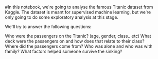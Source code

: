#In this notebook, we're going to analyse the famous Titanic dataset from Kaggle. The dataset is meant for supervised machine learning, but we're only going to do some exploratory analysis at this stage.

We'll try to answer the following questions:

Who were the passengers on the Titanic? (age, gender, class.. etc)
What deck were the passengers on and how does that relate to their class?
Where did the passengers come from?
Who was alone and who was with family?
What factors helped someone survive the sinking?

